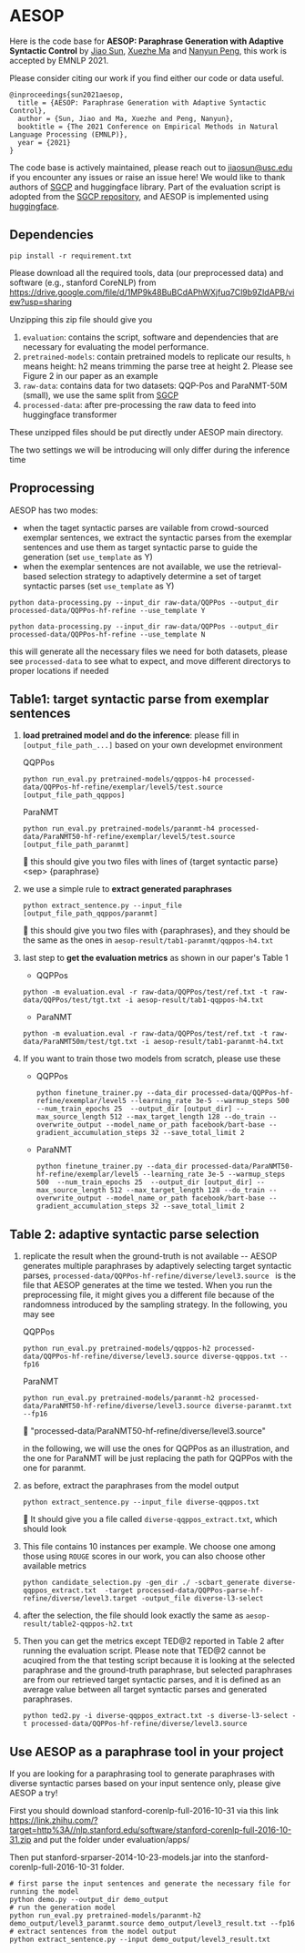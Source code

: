 # AESOP

Here is the code base for **AESOP: Paraphrase Generation with Adaptive Syntactic Control** by [Jiao Sun](https://sunjiao123sun.github.io/), [Xuezhe Ma](https://xuezhemax.github.io/) and [Nanyun Peng](https://vnpeng.net/), this work is accepted by EMNLP 2021.

Please consider citing our work if you find either our code or data useful.

```
@inproceedings{sun2021aesop,
  title = {AESOP: Paraphrase Generation with Adaptive Syntactic Control},
  author = {Sun, Jiao and Ma, Xuezhe and Peng, Nanyun},
  booktitle = {The 2021 Conference on Empirical Methods in Natural Language Processing (EMNLP)},
  year = {2021}
}
```

The code base is actively maintained, please reach out to jiaosun@usc.edu if you encounter any issues or raise an issue here! We would like to thank authors of [SGCP](https://arxiv.org/pdf/2005.08417.pdf) and huggingface library. Part of the evaluation script is adopted from the [SGCP repository](https://github.com/malllabiisc/SGCP), and AESOP is implemented using [huggingface](https://github.com/huggingface/).

## Dependencies

```
pip install -r requirement.txt
```

Please download all the required tools, data (our preprocessed data) and software (e.g., stanford CoreNLP) from https://drive.google.com/file/d/1MP9k48BuBCdAPhWXjfuq7Cl9b9ZIdAPB/view?usp=sharing

 Unzipping this zip file should give you 

1. `evaluation`: contains the script, software and dependencies that are necessary for evaluating the model performance. 
2. `pretrained-models`: contain pretrained models to replicate our results, `h` means height: h2 means trimming the parse tree at height 2. Please see Figure 2 in our paper as an example
3. `raw-data`: contains data for two datasets: QQP-Pos and ParaNMT-50M (small), we use the same split from [SGCP](https://github.com/malllabiisc/SGCP)
4. `processed-data`: after pre-processing the raw data to feed into huggingface transformer

These unzipped files should be put directly under AESOP main directory.

 The two settings we will be introducing will only differ during the inference time 



## Proprocessing

AESOP has two modes:

- when the taget syntactic parses are vailable from crowd-sourced exemplar sentences, we extract the syntactic parses from the exemplar sentences and use them as target syntactic parse to guide the generation (set `use_template` as Y)
- when the exemplar sentences are not available, we use the retrieval-based  selection strategy to adaptively determine a set of target syntactic parses  (set `use_template` as Y)

```
python data-processing.py --input_dir raw-data/QQPPos --output_dir processed-data/QQPPos-hf-refine --use_template Y

python data-processing.py --input_dir raw-data/QQPPos --output_dir processed-data/QQPPos-hf-refine --use_template N
```

this will generate all the necessary files we need for both datasets, please see `processed-data` to see what to expect, and move different directorys to proper locations if needed



## Table1: target syntactic parse from exemplar sentences

1. **load pretrained model and do the inference**: please fill in `[output_file_path_...]` based on your own developmet environment

   QQPPos

   ```shell
   python run_eval.py pretrained-models/qqppos-h4 processed-data/QQPPos-hf-refine/exemplar/level5/test.source [output_file_path_qqppos]
   ```

   ParaNMT

   ```shell
   python run_eval.py pretrained-models/paranmt-h4 processed-data/ParaNMT50-hf-refine/exemplar/level5/test.source [output_file_path_paranmt]
   ```

   📝 this should give you two files with lines of {target syntactic parse} \<sep\> {paraphrase}

2. we use a simple rule to **extract generated paraphrases**

   ```
   python extract_sentence.py --input_file [output_file_path_qqppos/paranmt]
   ```

   📝 this should give you two files with {paraphrases}, and they should be the same as the ones in `aesop-result/tab1-paranmt/qqppos-h4.txt`

3. last step to **get the evaluation metrics** as shown in our paper's Table 1

   - QQPPos

   ```shell
   python -m evaluation.eval -r raw-data/QQPPos/test/ref.txt -t raw-data/QQPPos/test/tgt.txt -i aesop-result/tab1-qqppos-h4.txt
   ```

   - ParaNMT

   ```shell
   python -m evaluation.eval -r raw-data/QQPPos/test/ref.txt -t raw-data/ParaNMT50m/test/tgt.txt -i aesop-result/tab1-paranmt-h4.txt
   ```

4. If you want to train those two models from scratch, please use these 

   - QQPPos

     ```shell
     python finetune_trainer.py --data_dir processed-data/QQPPos-hf-refine/exemplar/level5 --learning_rate 3e-5 --warmup_steps 500  --num_train_epochs 25  --output_dir [output_dir] --max_source_length 512 --max_target_length 128 --do_train --overwrite_output --model_name_or_path facebook/bart-base --gradient_accumulation_steps 32 --save_total_limit 2
     ```

   - ParaNMT

     ```shell
     python finetune_trainer.py --data_dir processed-data/ParaNMT50-hf-refine/exemplar/level5 --learning_rate 3e-5 --warmup_steps 500  --num_train_epochs 25  --output_dir [output_dir] --max_source_length 512 --max_target_length 128 --do_train --overwrite_output --model_name_or_path facebook/bart-base --gradient_accumulation_steps 32 --save_total_limit 2
     ```

     

## Table 2: adaptive syntactic parse selection

1. replicate the result when the ground-truth is not available -- AESOP generates multiple paraphrases by adaptively selecting target syntactic parses, `processed-data/QQPPos-hf-refine/diverse/level3.source ` is the file that AESOP generates at the time we tested. When you run the preprocessing file, it might gives you a different file because of the randomness introduced by the sampling strategy. In the following, you may see 

   QQPPos

   ```
   python run_eval.py pretrained-models/qqppos-h2 processed-data/QQPPos-hf-refine/diverse/level3.source diverse-qqppos.txt --fp16
   ```

   ParaNMT

   ```
   python run_eval.py pretrained-models/paranmt-h2 processed-data/ParaNMT50-hf-refine/diverse/level3.source diverse-paranmt.txt --fp16
   ```

   📝 "processed-data/ParaNMT50-hf-refine/diverse/level3.source"

   in the following, we will use the ones for QQPPos as an illustration, and the one for ParaNMT will be just replacing the path for QQPPos with the one for paranmt.

2. as before, extract the paraphrases from the model output

   ```
   python extract_sentence.py --input_file diverse-qqppos.txt
   ```

   📝  It should give you a file called `diverse-qqppos_extract.txt`, which should look 

3. This file contains 10 instances per example. We choose one among those using `ROUGE` scores in our work, you can also choose other available metrics

   ```
   python candidate_selection.py -gen_dir ./ -scbart_generate diverse-qqppos_extract.txt  -target processed-data/QQPPos-parse-hf-refine/diverse/level3.target -output_file diverse-l3-select
   ```

4. after the selection, the file should look exactly the same as `aesop-result/table2-qqppos-h2.txt`

5. Then you can get the metrics except TED@2 reported in Table 2 after running the evaluation script. Please note that TED@2 cannot be acuqired from the that testing script because it is looking at the selected paraphrase and the ground-truth paraphrase, but  selected paraphrases are from our retrieved target syntactic parses, and it is defined as an average value between all target syntactic parses and generated paraphrases. 

   ```
   python ted2.py -i diverse-qqppos_extract.txt -s diverse-l3-select -t processed-data/QQPPos-hf-refine/diverse/level3.source
   ```



## Use AESOP as a paraphrase tool in your project

If you are looking for a paraphrasing tool to generate paraphrases with diverse syntactic parses based on your input sentence only, please give AESOP a try!

First you should download stanford-corenlp-full-2016-10-31 via this link https://link.zhihu.com/?target=http%3A//nlp.stanford.edu/software/stanford-corenlp-full-2016-10-31.zip and put the folder under evaluation/apps/

Then put stanford-srparser-2014-10-23-models.jar into the stanford-corenlp-full-2016-10-31 folder.

```shell
# first parse the input sentences and generate the necessary file for running the model
python demo.py --output_dir demo_output
# run the generation model
python run_eval.py pretrained-models/paranmt-h2 demo_output/level3_paranmt.source demo_output/level3_result.txt --fp16
# extract sentences from the model output
python extract_sentence.py --input demo_output/level3_result.txt
```

